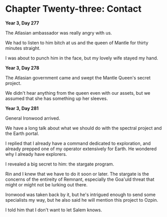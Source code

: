 # Chapter Twenty-three: Contact

**Year 3, Day 277**

The Atlasian ambassador was really angry with us.

We had to listen to him bitch at us and the queen of Mantle for thirty minutes straight.

I was about to punch him in the face, but my lovely wife stayed my hand.

**Year 3, Day 278**

The Atlasian government came and swept the Mantle Queen's secret project.

We didn't hear anything from the queen even with our assets, but we assumed that she has something up her sleeves.

**Year 3, Day 281**

General Ironwood arrived.

We have a long talk about what we should do with the spectral project and the Earth portal.

I replied that I already have a command dedicated to exploration, and already prepped one of my operator extensively for Earth. He wondered why I already have explorers.

I revealed a big secret to him: the stargate program.

Rin and I knew that we have to do it soon or later. The stargate is the concerns of the entireity of Remnant, especially the Goa'uld threat that might or might not be lurking out there.

Ironwood was taken back by it, but he's intrigued enough to send some specialists my way, but he also said he will mention this project to Ozpin.

I told him that I don't want to let Salem knows.
